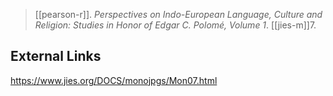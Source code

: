 > [[pearson-r]]. *Perspectives on Indo-European Language, Culture and Religion: Studies in Honor of Edgar C. Polomé, Volume 1*. [[jies-m]]7.

## External Links
https://www.jies.org/DOCS/monojpgs/Mon07.html